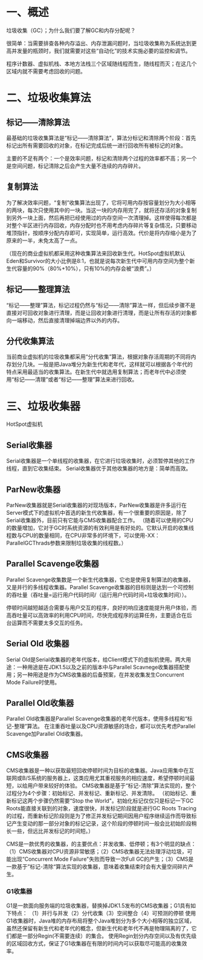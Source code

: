 # 一、概述
垃圾收集（GC）；为什么我们要了解GC和内存分配呢？

很简单：当需要排查各种内存溢出、内存泄漏问题时，当垃圾收集称为系统达到更高并发量的瓶颈时，我们就需要对这些“自动化”的技术实施必要的监控和调节。

程序计数器、虚拟机栈、本地方法栈三个区域随线程而生，随线程而灭；在这几个区域内就不需要考虑回收的问题。

# 二、垃圾收集算法
## 标记——清除算法
最基础的垃圾收集算法是“标记——清除算法”，算法分标记和清除两个阶段：首先标记出所有需要回收的对象，在标记完成后统一进行回收所有被标记的对象。

主要的不足有两个：一个是效率问题，标记和清除两个过程的效率都不高；另一个是空间问题，标记清除之后会产生大量不连续的内存碎片。
## 复制算法
为了解决效率问题，“复制”收集算法出现了，它将可用内存按容量划分为大小相等的两块，每次只使用其中的一块。当这一块的内存用完了，就将还存活的对象复制到另外一块上面，然后再把已经使用过的内存空间一次清理掉。这样使得每次都是对整个半区进行内存回收，内存分配时也不用考虑内存碎片等复杂情况，只要移动堆顶指针，按顺序分配内存即可，实现简单，运行高效。代价是将内存缩小是为了原来的一半，未免太高了一点。

（现在的商业虚拟机都采用这种收集算法来回收新生代。HotSpot虚拟机默认Eden和Survivor的大小比例是8:1，也就是说每次新生代中可用内存空间为整个新生代容量的90%（80%+10%），只有10%的内存会被“浪费”。）
## 标记——整理算法
“标记——整理”算法，标记过程仍然与“标记——清除”算法一样，但后续步骤不是直接对可回收对象进行清理，而是让回收对象进行清理，而是让所有存活的对象都向一端移动，然后直接清理掉端边界以外的内存。
## 分代收集算法
当前商业虚拟机的垃圾收集都采用“分代收集”算法，根据对象存活周期的不同将内存划分几块。一般是把Java堆分为新生代和老年代，这样就可以根据各个年代的特点采用最适当的收集算法。在新生代中就选用复制算法；而老年代中必须使用“标记——清理”或者“标记——整理”算法来进行回收。


# 三、垃圾收集器
HotSpot虚拟机
## Serial收集器 
Serial收集器是一个单线程的收集器，在它进行垃圾收集时，必须暂停其他的工作线程，直到它收集结束。
Serial收集器优于其他收集器的地方是：简单而高效。
## ParNew收集器
ParNew收集器就是Serial收集器的对现场版本，ParNew收集器是许多运行在Server模式下的虚拟机中首选的新生代收集器，有一个很重要的原因是，除了Serial收集器外，目前只有它能与CMS收集器配合工作。
（随着可以使用的CPU的数量增加，它对于GC时系统资源的有效利用是有好处的。它默认开启的收集线程数与CPU的数量相同，在CPU非常多的环境下，可以使用-XX：ParallelGCThrads参数来限制垃圾收集的线程数。）
## Parallel Scavenge收集器
Parallel Scavenge收集数是一个新生代收集器，它也是使用复制算法的收集器，又是并行的多线程收集器。Parallel Scavenge收集器的目标则是达到一个可控制的吞吐量（吞吐量=运行用户代码时间/（运行用户代码时间+垃圾收集时间））。

停顿时间越短越适合需要与用户交互的程序，良好的响应速度能提升用户体验，而高吞吐量可以高效率的利用CPU时间，尽快完成程序的运算任务，主要适合在后台运算而不需要太多交互的任务。

## Serial Old 收集器
Serial Old是Serial收集器的老年代版本，给Client模式下的虚拟机使用。两大用途：一种用途是在JDK1.5以及之前的版本中与Parallel Scavnege收集器搭配使用；另一种用途是作为CMS收集器的后备预案，在并发收集发生Concurrent Mode Failure时使用。
## Parallel Old收集器
Parallel Old收集器是Parallel Scavenge收集器的老年代版本，使用多线程和“标记-整理”算法。
在注重吞吐量以及CPU资源敏感的场合，都可以优先考虑Parallel Scavenge加Parallel Old收集器。
## CMS收集器
CMS收集器是一种以获取最短回收停顿时间为目标的收集器。Java应用集中在互联网或B/S系统的服务器上，这类应用尤其重视服务的相应速度，希望停顿时间最短，以给用户带来较好的体验。
CMS收集器是基于“标记-清除”算法实现的，整个过程分为4个步骤：初始标记、并发标记、重新标记、并发清除。
（初始标记、重新标记这两个步骤仍然需要“Stop the World"。初始化标记仅仅只是标记一下GC Roots能直接关联到的对象，速度很快，并发标记阶段就是进行GC Roots Tracing的过程，而重新标记阶段则是为了修正并发标记期间因用户程序继续运作而导致标记产生变动的那一部分对象的标记记录，这个阶段的停顿时间一般会比初始阶段稍长一些，但远比并发标记的时间短。）

CMS是一款优秀的收集器，的主要优点：并发收集、低停顿；有3个明显的缺点：（1）CMS收集器对CPU资源非常敏感；（2）CMS收集器无法处理浮动垃圾，可能出现“Concurrent Mode Failure"失败而导致一次Full GC的产生；（3）CMS是一款基于”标记-清除“算法实现的收集器，意味着收集结束时会有大量空间碎片产生。

### G1收集器
G1是一款面向服务端的垃圾收集器，替换掉JDK1.5发布的CMS收集器；G1具有如下特点：
（1）并行与并发（2）分代收集（3）空间整合（4）可预测的停顿
使用G1收集器时，Java堆的内存布局将整个Java堆划分为多个大小相等的独立区域，虽然还保留有新生代和老年代的概念，但新生代和老年代不再是物理隔离的了，它们都是一部分Regin(不需要连续）的集合。
使用Regin划分内存空间以及有优先级的区域回收方式，保证了G1收集器在有限的时间内可以获取尽可能高的收集效率。





















